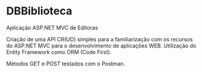 # DBBiblioteca
Aplicação ASP.NET MVC de Editoras

Criação de uma API CR(UD) simples para a familiarização com os recursos do ASP.NET MVC para o desenvolvimento de aplicações WEB.
Utilização do Entity Framework como ORM (Code First).

Métodos GET e POST testados com o Postman.
